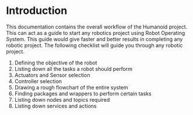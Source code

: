 # Introduction
This documentation contains the overall workflow of the Humanoid project. This can act as a guide to start any robotics project using Robot Operating System. This guide would give faster and better results in completing any robotic project. The following checklist will guide you through any robotic project.

 1. Defining the objective of the robot
 2. Listing down all the tasks a robot should perform 
 3. Actuators and Sensor selection
 4. Controller selection
 5. Drawing a rough flowchart of the entire system
 6. Finding packages and wrappers to perform certain tasks 
 7. Listing down nodes and topics required
 8. Listing down services and actions

 

<!--stackedit_data:
eyJoaXN0b3J5IjpbMTk4NzM3MTcxNl19
-->